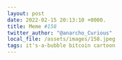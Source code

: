 ```yaml
---
layout: post
date: 2022-02-15 20:13:10 +0000.
title: Meme #158
twitter_author: "@anarcho_Curious"
local_file: /assets/images/158.jpeg
tags: it's-a-bubble bitcoin cartoon
---
```

